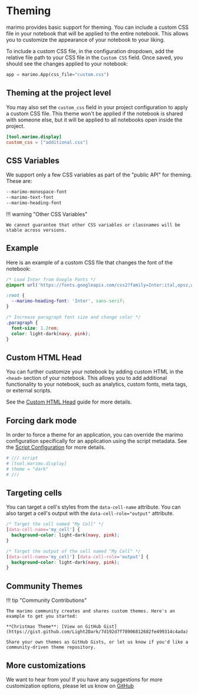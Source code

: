 # Theming

marimo provides basic support for theming. You can include a custom CSS file in your notebook that will be applied to the entire notebook. This allows you to customize the appearance of your notebook to your liking.

To include a custom CSS file, in the configuration dropdown, add the relative file path to your CSS file in the `Custom CSS` field. Once saved, you should see the changes applied to your notebook:

```python
app = marimo.App(css_file="custom.css")
```

## Theming at the project level

You may also set the `custom_css` field in your project configuration to apply a custom CSS file. This theme won't be applied if the notebook is shared with someone else, but it will be applied to all notebooks open inside the project.

```toml title="pyproject.toml"
[tool.marimo.display]
custom_css = ["additional.css"]
```

## CSS Variables

We support only a few CSS variables as part of the "public API" for theming. These are:

```css
--marimo-monospace-font
--marimo-text-font
--marimo-heading-font
```

!!! warning "Other CSS Variables"

    We cannot guarantee that other CSS variables or classnames will be stable across versions.

## Example

Here is an example of a custom CSS file that changes the font of the notebook:

```css
/* Load Inter from Google Fonts */
@import url('https://fonts.googleapis.com/css2?family=Inter:ital,opsz,wght@0,14..32,100..900;1,14..32,100..900&display=swap');

:root {
  --marimo-heading-font: 'Inter', sans-serif;
}

/* Increase paragraph font size and change color */
.paragraph {
  font-size: 1.2rem;
  color: light-dark(navy, pink);
}
```

## Custom HTML Head

You can further customize your notebook by adding custom HTML in the `<head>` section of your notebook. This allows you to add additional functionality to your notebook, such as analytics, custom fonts, meta tags, or external scripts.

See the [Custom HTML Head](html_head.md) guide for more details.

## Forcing dark mode

In order to force a theme for an application, you can override the marimo configuration specifically for an application using the script metadata. See the [Script Configuration](../configuration/index.md#script-metadata-configuration) for more details.

```python
# /// script
# [tool.marimo.display]
# theme = "dark"
# ///
```

## Targeting cells

You can target a cell's styles from the `data-cell-name` attribute. You can also target a cell's output with the `data-cell-role="output"` attribute.

```css
/* Target the cell named "My Cell" */
[data-cell-name='my_cell'] {
  background-color: light-dark(navy, pink);
}

/* Target the output of the cell named "My Cell" */
[data-cell-name='my_cell'] [data-cell-role='output'] {
  background-color: light-dark(navy, pink);
}
```

## Community Themes

!!! tip "Community Contributions"

    The marimo community creates and shares custom themes. Here's an example to get you started:
    
    **Christmas Theme**: [View on GitHub Gist](https://gist.github.com/Light2Dark/7d192d7f78906812682fe499314c4ada)
    
    Share your own themes as GitHub Gists, or let us know if you'd like a community-driven theme repository.

## More customizations

We want to hear from you! If you have any suggestions for more customization options, please let us know on [GitHub](https://github.com/marimo-team/marimo/discussions)
